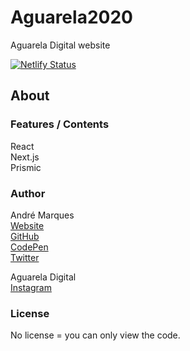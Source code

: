 # Aguarela2020  
Aguarela Digital website

[![Netlify Status](https://api.netlify.com/api/v1/badges/ffee3a9e-d328-4f79-bcda-bf79342ff3b6/deploy-status)](https://app.netlify.com/sites/aguareladigital/deploys)

## About

### Features / Contents

React  
Next.js  
Prismic  

### Author

André Marques  
[Website](https://andremarquesdev.com)  
[GitHub](https://github.com/AndreMarquesDev)  
[CodePen](https://codepen.io/AndreMarquesDev)  
[Twitter](https://twitter.com/BazingaCS)  

Aguarela Digital  
[Instagram](https://www.instagram.com/aguareladigital)  

### License

No license = you can only view the code. 

